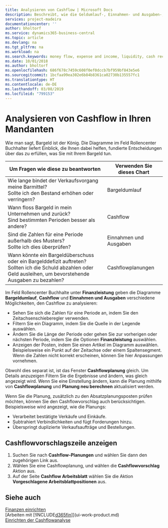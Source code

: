 ```yaml
---
title: Analysieren von Cashflow | Microsoft Docs
description: Beschreibt, wie die Geldumlauf-, Einnahmen- und Ausgaben-, Cash Flow- und Cashflow-Prognosediagramme verwendet werden, um vergangene und künftige Bargeldbewegungen im Unternehmen zu analysieren.
services: project-madeira
documentationcenter: ''
author: bholtorf
ms.service: dynamics365-business-central
ms.topic: article
ms.devlang: na
ms.tgt_pltfrm: na
ms.workload: na
ms.search.keywords: money flow, expense and income, liquidity, cash receipts minus cash payments, Cartera
ms.date: 10/01/2018
ms.author: bholtorf
ms.openlocfilehash: 686f678c7459c608f0ef0dccb7bf959bf843e5e6
ms.sourcegitcommit: 1bcfaa99ea302e6b84b8361ca02730b135557fc1
ms.translationtype: HT
ms.contentlocale: de-DE
ms.lasthandoff: 03/08/2019
ms.locfileid: "799153"
---
```

# <a name="analyzing-cash-flow-in-your-company"></a>Analysieren von Cashflow in Ihren Mandanten
Wie man sagt, Bargeld ist der König. Die Diagramme im Feld Rollencenter Buchhalter liefert Einblick, die Ihnen dabei helfen, fundierte Entscheidungen über das zu erfüllen, was Sie mit Ihrem Bargeld tun.  

| Um Fragen wie diese zu beantworten | Verwenden Sie dieses Chart |
| --- | --- |
| Wie lange bindet der Verkaufsvorgang meine Barmittel?</br> Sollte ich den Bestand erhöhen oder verringern? |Bargeldumlauf |
| Wann floss Bargeld in mein Unternehmen und zurück?</br> Sind bestimmten Perioden besser als andere? |Cashflow |
| Sind die Zahlen für eine Periode außerhalb des Musters?</br> Sollte ich dies überprüfen? |Einnahmen und Ausgaben |
| Wann könnte ein Bargeldüberschuss oder ein Bargelddefizit auftreten?</br> Sollten ich die Schuld abzahlen oder Geld ausleihen, um bevorstehende Ausgaben zu bezahlen? |Cashflowplanungen |

Im Feld Rollencenter Buchhalte unter **Finanzleistung** geben die Diagramme **Bargeldumlauf**, **Cashflow** und **Einnahmen und Ausgaben** verschiedene Möglichkeiten, den Cashflow zu analysieren:  

* Sehen Sie sich die Zahlen für eine Periode an, indem Sie den Zeitachsenschieberegler verwenden.  
* Filtern Sie ein Diagramm, indem Sie die Quelle in der Legende auswählen.  
* Ändern Sie die Länge der Periode oder gehen Sie zur vorherigen oder nächsten Periode, indem Sie die Optionen **Finanzleistung** auswählen.  
* Anzeigen der Posten, indem Sie einen Artikel im Diagramm auswählen. Beispielsweise ein Punkt auf der Zeitachse oder einem Spaltensegment. Wenn die Zahlen nicht korrekt erscheinen, können Sie hier Anpassungen vornehmen.  

Obwohl dies separat ist, ist das Fenster **Cashflowplanung** gleich. Um Details anzuzeigen Filtern Sie die Ergebnisse und ändern, was gleich angezeigt wird. Wenn Sie eine Einstellung ändern, kann die Planung mithilfe von **Cashflowplanung** und **Planung neu berechnen** aktualisiert werden.

Wenn Sie die Planung, zusätzlich zu den Absatzplanungsposten prüfen möchten, können Sie den Cashflowvorschlag auch berücksichtigen. Beispielsweise wird angezeigt, wie die Planungs:

* Verarbeitet bestätigte Verkäufe und Einkäufe.  
* Subtrahiert Verbindlichkeiten und fügt Forderungen hinzu.  
* Überspringt duplizierte Verkaufsaufträge und Bestellungen.  

## <a name="to-view-a-cash-flow-worksheet"></a>Cashflowvorschlagszeile anzeigen
1. Suchen Sie nach **Cashflow-Planungen** und wählen Sie dann den zugehörigen Link aus.  
2. Wählen Sie eine Cashflowplanung, und wählen die **Cashflowvorschlag** Aktion aus.  
3. Auf der Seite **Cashflow Arbeitsblatt** wählen Sie die Aktion **Vorgeschlagene Arbeitsblattpositionen** aus.  

## <a name="see-also"></a>Siehe auch
[Finanzen einrichten](finance-setup-finance.md)  
[Arbeiten mit [!INCLUDE[d365fin](includes/d365fin_md.md)]](ui-work-product.md)  
[Einrichten der Cashflowanalyse](finance-setup-cash-flow-analyses.md)  
